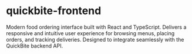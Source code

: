 # quickbite-frontend
Modern food ordering interface built with React and TypeScript. Delivers a responsive and intuitive user experience for browsing menus, placing orders, and tracking deliveries. Designed to integrate seamlessly with the QuickBite backend API.
